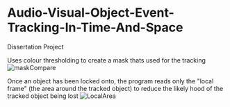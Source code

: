 # Audio-Visual-Object-Event-Tracking-In-Time-And-Space
Dissertation Project 

Uses colour thresholding to create a mask thats used for the tracking
![maskCompare](https://user-images.githubusercontent.com/58045054/194788959-70863fd9-f448-414f-87e6-6be6bc1eaf8a.PNG)


Once an object has been locked onto, the program reads only the "local frame" (the area around the tracked object) to reduce the likely hood of the tracked object being lost
![LocalArea](https://user-images.githubusercontent.com/58045054/194789340-2bda9de4-8f55-42c7-a7a6-d6939edb3d6a.PNG)
